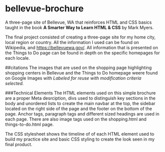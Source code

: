 # bellevue-brochure
A three-page site of Bellevue, WA that reinforces HTML and CSS basics taught in the book
**A Smarter Way to Learn HTML & CSS** by Mark Myers. 

The final project consisted of creating a three-page site for my home city, local region or country. All the information
I used can be found on Wikipedia, and https://bellevuewa.gov/. All information that is presented on the Things to Do page
can be found in depth on the specific homepages for each locale.

##citations
The images that are used on the shopping page highlighting shopping centers in Bellevue and the Things to Do homepage
weere found on Google Images with *Labeled for reuse with modification criteria selected.* 

###Technical Elements
The HTML elements used on this simple brochure are a proper Meta desrciption, divs used to distinguish key sections in the body and unordered lists to create the main navbar at the top, the sidebar located on the right side of the page and the footer on the bottom of the page. Anchor tags, paragraph tags and different sized headings are used in each page. There are also image tags used on the shopping.html and things-to-do.html page. 

The CSS stylesheet shows the timeline of of each HTML element used to build my practice site and basic CSS styling to create
the look seen in my final product.
